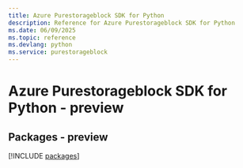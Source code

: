 ```yaml
---
title: Azure Purestorageblock SDK for Python
description: Reference for Azure Purestorageblock SDK for Python
ms.date: 06/09/2025
ms.topic: reference
ms.devlang: python
ms.service: purestorageblock
---
```

# Azure Purestorageblock SDK for Python - preview
## Packages - preview
[!INCLUDE [packages](purestorageblock-index.md)]